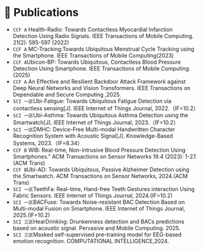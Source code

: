 <span id="-publications"></span>
# 📝 Publications 

- `CCF A` Health-Radio: Towards Contactless Myocardial Infarction Detection Using Radio Signals. IEEE Transactions of Mobile Computing. 21(2): 585-597 (2022) 
- ``CCF A`` MC-Tracking:Towards Ubiquitous Menstrual Cycle Tracking using the Smartphone. IEEE Transactions of Mobile Computing(2023)
- ``CCF A``Ubicon-BP: Towards Ubiquitous, Contactless Blood Pressure Detection Using Smartphone. IEEE Transactions of Mobile Computing. (2025) 
- ``CCF A`` An Effective and Resilient Backdoor Attack Framework against Deep Neural Networks and Vision Transformers. IEEE Transactions on Dependable and Secure Computing ,2025.
- ``SCI 一区``Ubi-Fatigue: Towards Ubiquitous Fatigue Detection via contactless sensing[J]. IEEE Internet of Things Journal, 2022.（IF=10.2）
- ``SCI 一区``Ubi-Asthma: Towards Ubiquitous Asthma Detection using the Smartwatch[J]. IEEE Internet of Things Journal, 2023.（IF=10.2）
- `SCI 一区`DMHC: Device-Free Multi-modal Handwritten Character Recognition System with Acoustic Signal[J]. Knowledge-Based Systems, 2023.（IF=8.34）
- `CCF B`  WIB: Real-time, Non-intrusive Blood Pressure Detection Using Smartphones." ACM Transactions on Sensor Networks 19.4 (2023): 1-27.(ACM Trans)
- `CCF B`Ubi-AD: Towards Ubiquitous, Passive Alzheimer Detection using the Smartwatch. ACM Transactions on Sensor Networks, 2024.(ACM Trans)
- `SCI 一区`TeethFa: Real-time, Hand-free Teeth Gestures interaction Using Fabric Sensors. IEEE Internet of Things Journal, 2024.(IF=10.2)
- `SCI 一区`BACFuse: Towards Noise-resistant BAC Detection Based on Multi-modal Fusion on Smartphone. IEEE Internet of Things Journal, 2025.(IF=10.2)
- `SCI 三区`HearDrinking: Drunkenness detection and BACs predictions based on acoustic signal. Pervasive and Mobile Computing. 2025.
- ``SCI 三区``Masked self-supervised pre-training model for EEG-based emotion recognition. COMPUTATIONAL INTELLIGENCE,2024.
